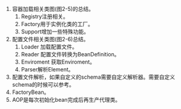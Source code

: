 1. 容器加载相关类图(图2-5)的总结。
    1. Registry注册相关。   
    1. Factory用于实例化类的工厂。   
    1. Support增加一些特殊功能。   
1. 配置文件相关类图(图2-6)总结。
    1. Loader 加载配置文件。   
    1. Reader 配置文件转换为BeanDefinition。   
    1. Enviroment 获取Enviroment。  
    1. Parser解析Element。    
1. 配置文件解析，如果自定义的schema需要自定义解析器。需要自定义schema的时候可以参考。      
1. FactoryBean。      
1. AOP是每次初始化bean完成后再生产代理类。   
